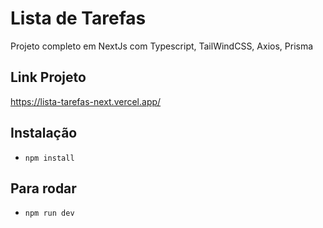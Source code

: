 # Lista de Tarefas

Projeto completo em NextJs com Typescript, TailWindCSS, Axios, Prisma


## Link Projeto 
https://lista-tarefas-next.vercel.app/

## Instalação
- `npm install`

## Para rodar
- `npm run dev`

